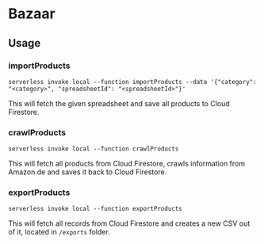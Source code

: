 # Bazaar

## Usage

### importProducts

```shell
serverless invoke local --function importProducts --data '{"category": "<category>", "spreadsheetId": "<spreadsheetId>"}'
```

This will fetch the given spreadsheet and save all products to Cloud Firestore.

### crawlProducts

```shell
serverless invoke local --function crawlProducts
```

This will fetch all products from Cloud Firestore, crawls information from Amazon.de and saves it back to Cloud Firestore.

### exportProducts

```shell
serverless invoke local --function exportProducts
```

This will fetch all records from Cloud Firestore and creates a new CSV out of it, located in `/exports` folder.
